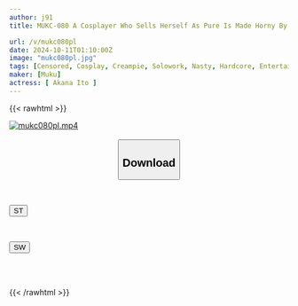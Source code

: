 ```yaml
---
author: j91
title: MUKC-080 A Cosplayer Who Sells Herself As Pure Is Made Horny By An Aphrodisiac And Love Potion. Even Though She Said She Couldn't Handle Old Men, She's Super Lewd, Her Face Melts, And She's Completely Immersed In The Pleasure In This Off-line 5-sex Session With Akana Ito

url: /v/mukc080pl
date: 2024-10-11T01:10:00Z
image: "mukc080pl.jpg"
tags: [Censored, Cosplay, Creampie, Solowork, Nasty, Hardcore, Entertainer, Acme · Orgasm	]
maker: [Muku]
actress: [ Akana Ito ]
---
```



{{< rawhtml >}}

<div class="video" data-videoid="QbD9zZyVeVS0X6l">
    <a href="javascript:;">
        <img src="/v/mukc080pl/mukc080pl.jpg" width="WIDTH" height="HEIGHT" alt="mukc080pl.mp4" loading="lazy">
    </a>
</div>

<script type="text/javascript" src="https://j91.asia/asset/on-demand-st.js"></script>

<br>
  <link rel="stylesheet" href="https://j91.asia/asset/bs5.css">
  
  <center>
  <button class="btn btn-primary" type="button" data-bs-toggle="collapse" data-bs-target=".multi-collapse" aria-expanded="false" aria-controls="multiCollapseExample1 multiCollapseExample2"><h2>Download</h2></button></center>
</p>
<div class="row">
  <div class="col">
    <div class="collapse multi-collapse" id="multiCollapseExample1">
      <div class="card card-body">
	      	      <br>
<div class="buttons">  
<p><a href="/v/mukc080pl/st.html" target="_blank"><button class="btn-hover color-3"><i class="fa fa-download"></i> ST</button></a></p></div>
    </div>
  </div>
</div>
  <div class="col">
    <div class="collapse multi-collapse" id="multiCollapseExample2">
      <div class="card card-body">
	      <br>
<div class="buttons">
<p><a href="/v/mukc080pl/sw.html" target="_blank"><button class="btn-hover color-2"><i class="fa fa-download"></i> SW</button></a></p></div>
<br><br>
      </div>
    </div>
  </div>
</div>

{{< /rawhtml >}}